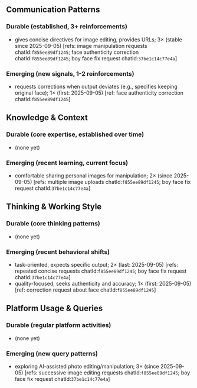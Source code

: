 ## Communication Patterns
### Durable (established, 3+ reinforcements)
- gives concise directives for image editing, provides URLs; 3× (stable since 2025-09-05) [refs: image manipulation requests chatId:`f855ee89df1245`; face authenticity correction chatId:`f855ee89df1245`; boy face fix request chatId:`37be1c14c77e4a`]

### Emerging (new signals, 1-2 reinforcements)
- requests corrections when output deviates (e.g., specifies keeping original face); 1× (first: 2025-09-05) [ref: face authenticity correction chatId:`f855ee89df1245`]

## Knowledge & Context
### Durable (core expertise, established over time)
- (none yet)

### Emerging (recent learning, current focus)
- comfortable sharing personal images for manipulation; 2× (since 2025-09-05) [refs: multiple image uploads chatId:`f855ee89df1245`; boy face fix request chatId:`37be1c14c77e4a`]

## Thinking & Working Style
### Durable (core thinking patterns)
- (none yet)

### Emerging (recent behavioral shifts)
- task-oriented, expects specific output; 2× (last: 2025-09-05) [refs: repeated concise requests chatId:`f855ee89df1245`; boy face fix request chatId:`37be1c14c77e4a`]
- quality-focused, seeks authenticity and accuracy; 1× (first: 2025-09-05) [ref: correction request about face chatId:`f855ee89df1245`]

## Platform Usage & Queries
### Durable (regular platform activities)
- (none yet)

### Emerging (new query patterns)
- exploring AI-assisted photo editing/manipulation; 3× (since 2025-09-05) [refs: successive image editing requests chatId:`f855ee89df1245`; boy face fix request chatId:`37be1c14c77e4a`]